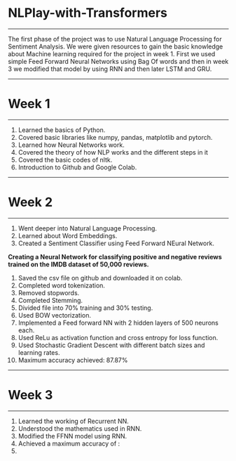 # NLPlay-with-Transformers
-----------
The first phase of the project was to use Natural Language Processing for Sentiment Analysis. We were given resources to gain the basic knowledge about Machine learning required for the project in week 1. First we used simple Feed Forward Neural Networks using Bag Of words and then in week 3 we modified that model by using RNN and then later LSTM and GRU.

--------
# Week 1
------
1. Learned the basics of Python.
2. Covered basic libraries like numpy, pandas, matplotlib and pytorch.
3. Learned how Neural Networks work.
4. Covered the theory of how NLP works and the different steps in it
5. Covered the basic codes of nltk.
6. Introduction to Github and Google Colab.

------
# Week 2
------
1. Went deeper into Natural Language Processing.
2. Learned about Word Embeddings.
3. Created a Sentiment Classifier using Feed Forward NEural Network.

**Creating a Neural Network for classifying positive and negative reviews trained on the IMDB dataset of 50,000 reviews.**
1. Saved the csv file on github and downloaded it on colab.
2. Completed word tokenization.
3. Removed stopwords.
4. Completed Stemming.
5. Divided file into 70% training and 30% testing.
6. Used BOW vectorization.
7. Implemented a Feed forward NN with 2 hidden layers of 500 neurons each.
8. Used ReLu as activation function and cross entropy for loss function.
9. Used Stochastic Gradient Descent with different batch sizes and learning rates.
10. Maximum accuracy achieved: 87.87%

-----
# Week 3
-----
1. Learned the working of Recurrent NN.
2. Understood the mathematics used in RNN.
3. Modified the FFNN model using RNN.
4. Achieved a maximum accuracy of : 
5. 
